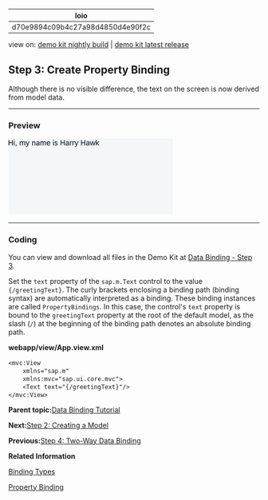 <!-- loiod70e9894c09b4c27a98d4850d4e90f2c -->

| loio |
| -----|
| d70e9894c09b4c27a98d4850d4e90f2c |

<div id="loio">

view on: [demo kit nightly build](https://sdk.openui5.org/nightly/#/topic/d70e9894c09b4c27a98d4850d4e90f2c) | [demo kit latest release](https://sdk.openui5.org/topic/d70e9894c09b4c27a98d4850d4e90f2c)</div>

## Step 3: Create Property Binding

Although there is no visible difference, the text on the screen is now derived from model data.

***

### Preview

![The browser shows the text "Hi, my name is Harry Hawk"](images/loio6d391d527601499fbeb3734246b2c067_LowRes.png)

***

### Coding

You can view and download all files in the Demo Kit at [Data Binding - Step 3](https://sdk.openui5.org/entity/sap.ui.core.tutorial.databinding/sample/sap.ui.core.tutorial.databinding.03).

Set the `text` property of the `sap.m.Text` control to the value `{/greetingText}`. The curly brackets enclosing a binding path \(binding syntax\) are automatically interpreted as a binding. These binding instances are called `PropertyBindings`. In this case, the control's `text` property is bound to the `greetingText` property at the root of the default model, as the slash \(`/`\) at the beginning of the binding path denotes an absolute binding path.

**webapp/view/App.view.xml**

```
<mvc:View
	xmlns="sap.m"
	xmlns:mvc="sap.ui.core.mvc">
	<Text text="{/greetingText}"/>
</mvc:View>
```

**Parent topic:**[Data Binding Tutorial](Data_Binding_Tutorial_e531093.md "In this tutorial, we will explain the concepts of data binding in OpenUI5.")

**Next:**[Step 2: Creating a Model](Step_2_Creating_a_Model_5278bfd.md "In this step, we create a model as container for the data on which your application operates.")

**Previous:**[Step 4: Two-Way Data Binding](Step_4_Two_Way_Data_Binding_c72b922.md "In the examples used so far, we have used a read-only field to display the value of a model property. We will now change the user interface so that the first and last name fields are displayed using sap.m.Input fields and an additional check box control is used to enable or disable both input fields. This arrangement illustrates a feature known as &quot;two-way data binding&quot;. Now that the view contains more controls, we will also move the view definition into an XML file.")

**Related Information**  


[Binding Types](Binding_Types_91f0d8a.md "Depending on the different use cases, you can use different binding types: Propety binding, context binding, and list binding.")

[Property Binding](Property_Binding_91f0652.md "With property binding, you can initialize properties of a control automatically and update them based on the data of the model.")

